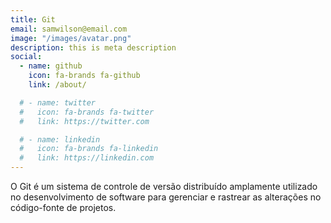 ```yaml
---
title: Git
email: samwilson@email.com
image: "/images/avatar.png"
description: this is meta description
social:
  - name: github
    icon: fa-brands fa-github
    link: /about/

  # - name: twitter
  #   icon: fa-brands fa-twitter
  #   link: https://twitter.com

  # - name: linkedin
  #   icon: fa-brands fa-linkedin
  #   link: https://linkedin.com
---
```


O Git é um sistema de controle de versão distribuído amplamente utilizado no desenvolvimento de software para gerenciar e rastrear as alterações no código-fonte de projetos.
